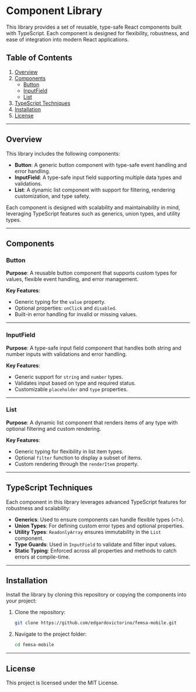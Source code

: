 # Component Library

This library provides a set of reusable, type-safe React components built with TypeScript. Each component is designed for flexibility, robustness, and ease of integration into modern React applications.

## Table of Contents

1. [Overview](#overview)
2. [Components](#components)
    - [Button](#button)
    - [InputField](#inputfield)
    - [List](#list)
3. [TypeScript Techniques](#typescript-techniques)
4. [Installation](#installation)
5. [License](#license)

---

## Overview

This library includes the following components:
- **Button**: A generic button component with type-safe event handling and error handling.
- **InputField**: A type-safe input field supporting multiple data types and validations.
- **List**: A dynamic list component with support for filtering, rendering customization, and type safety.

Each component is designed with scalability and maintainability in mind, leveraging TypeScript features such as generics, union types, and utility types.

---

## Components

### Button

**Purpose**: A reusable button component that supports custom types for values, flexible event handling, and error management.

**Key Features**:
- Generic typing for the `value` property.
- Optional properties: `onClick` and `disabled`.
- Built-in error handling for invalid or missing values.

---

### InputField

**Purpose**: A type-safe input field component that handles both string and number inputs with validations and error handling.

**Key Features**:
- Generic support for `string` and `number` types.
- Validates input based on type and required status.
- Customizable `placeholder` and `type` properties.

---

### List

**Purpose**: A dynamic list component that renders items of any type with optional filtering and custom rendering.

**Key Features**:
- Generic typing for flexibility in list item types.
- Optional `filter` function to display a subset of items.
- Custom rendering through the `renderItem` property.

---

## TypeScript Techniques

Each component in this library leverages advanced TypeScript features for robustness and scalability:

- **Generics**: Used to ensure components can handle flexible types (`<T>`).
- **Union Types**: For defining custom error types and optional properties.
- **Utility Types**: `ReadonlyArray` ensures immutability in the `List` component.
- **Type Guards**: Used in `InputField` to validate and filter input values.
- **Static Typing**: Enforced across all properties and methods to catch errors at compile-time.

---

## Installation

Install the library by cloning this repository or copying the components into your project:

1. Clone the repository:
   ```bash
   git clone https://github.com/edgardovictorino/femsa-mobile.git
   ```
2. Navigate to the project folder:
   ```bash
   cd femsa-mobile
   ```

---

## License

This project is licensed under the MIT License.
